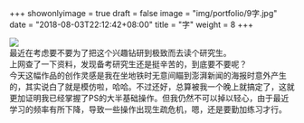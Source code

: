 +++
showonlyimage = true
draft = false
image = "img/portfolio/9字.jpg"
date = "2018-08-03T22:12:42+08:00"
title = "字"
weight = 8
+++

![](https://sociaxie.github.io/img/portfolio/9字.jpg)  
最近在考虑要不要为了把这个兴趣钻研到极致而去读个研究生。  
上网查了一下资料，发现备考研究生还是挺辛苦的，到底要不要呢？  
今天这幅作品的创作灵感是我在坐地铁时无意间瞄到澎湃新闻的海报时意外产生的，其实说白了就是模仿啦，哈哈。不过还好，总算被我一个晚上就搞定了，这就更加证明我已经掌握了PS的大半基础操作。但我仍然不可以掉以轻心，由于最近学习的频率有所下降，导致一些操作出现生疏危机，嗯，还是要勤加练习才行。